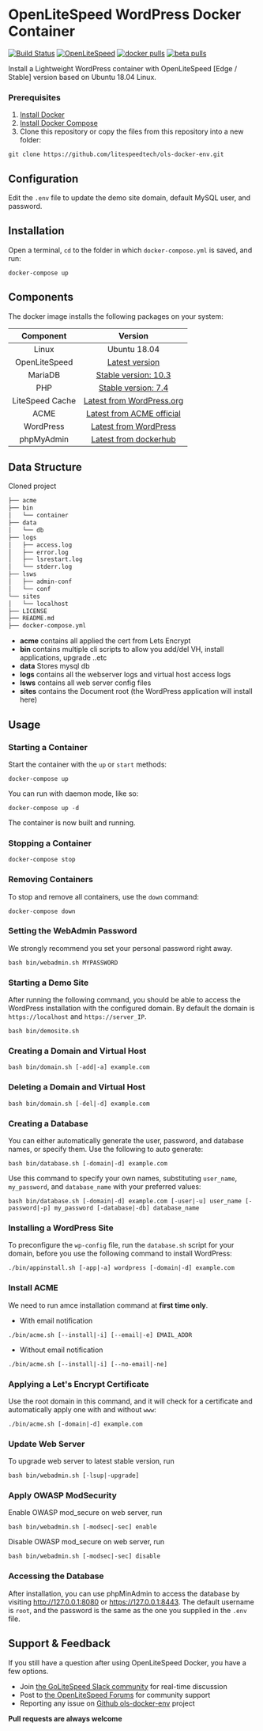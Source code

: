 # OpenLiteSpeed WordPress Docker Container
[![Build Status](https://travis-ci.com/litespeedtech/ols-docker-env.svg?branch=master)](https://hub.docker.com/r/litespeedtech/openlitespeed)
[![OpenLiteSpeed](https://img.shields.io/badge/openlitespeed-1.6.9-informational?style=flat&color=blue)](https://hub.docker.com/r/litespeedtech/openlitespeed)
[![docker pulls](https://img.shields.io/docker/pulls/litespeedtech/openlitespeed?style=flat&color=blue)](https://hub.docker.com/r/litespeedtech/openlitespeed)
[![beta pulls](https://img.shields.io/docker/pulls/litespeedtech/openlitespeed-beta?label=beta%20pulls)](https://hub.docker.com/r/litespeedtech/openlitespeed-beta)

Install a Lightweight WordPress container with OpenLiteSpeed [Edge / Stable] version based on Ubuntu 18.04 Linux.

### Prerequisites
1. [Install Docker](https://www.docker.com/)
2. [Install Docker Compose](https://docs.docker.com/compose/)
3. Clone this repository or copy the files from this repository into a new folder:
```
git clone https://github.com/litespeedtech/ols-docker-env.git
```

## Configuration
Edit the `.env` file to update the demo site domain, default MySQL user, and password.

## Installation
Open a terminal, `cd` to the folder in which `docker-compose.yml` is saved, and run:
```
docker-compose up
```

## Components
The docker image installs the following packages on your system:

|Component|Version|
| :-------------: | :-------------: |
|Linux|Ubuntu 18.04|
|OpenLiteSpeed|[Latest version](https://openlitespeed.org/downloads/)|
|MariaDB|[Stable version: 10.3](https://hub.docker.com/_/mariadb)|
|PHP|[Stable version: 7.4](http://rpms.litespeedtech.com/debian/)|
|LiteSpeed Cache|[Latest from WordPress.org](https://wordpress.org/plugins/litespeed-cache/)|
|ACME|[Latest from ACME official](https://github.com/acmesh-official/get.acme.sh)|
|WordPress|[Latest from WordPress](https://wordpress.org/download/)|
|phpMyAdmin|[Latest from dockerhub](https://hub.docker.com/r/bitnami/phpmyadmin/)|

## Data Structure
Cloned project 
```bash
├── acme
├── bin
│   └── container
├── data
│   └── db
├── logs
│   ├── access.log
│   ├── error.log
│   ├── lsrestart.log
│   └── stderr.log
├── lsws
│   ├── admin-conf
│   └── conf
└── sites
│   └── localhost
├── LICENSE
├── README.md
├── docker-compose.yml
```
  * **acme**  contains all applied the cert from Lets Encrypt
  * **bin**   contains multiple cli scripts to allow you add/del VH, install applications, upgrade ..etc 
  * **data**  Stores mysql db
  * **logs**  contains all the webserver logs and virtual host access logs
  * **lsws**  contains all web server config files
  * **sites** contains the Document root (the WordPress application will install here)

## Usage
### Starting a Container
Start the container with the `up` or `start` methods:
```
docker-compose up
```
You can run with daemon mode, like so:
```
docker-compose up -d
```
The container is now built and running. 

### Stopping a Container
```
docker-compose stop
```
### Removing Containers
To stop and remove all containers, use the `down` command:
```
docker-compose down
```
### Setting the WebAdmin Password
We strongly recommend you set your personal password right away.
```
bash bin/webadmin.sh MYPASSWORD
```
### Starting a Demo Site
After running the following command, you should be able to access the WordPress installation with the configured domain. By default the domain is `https://localhost` and `https://server_IP`.
```
bash bin/demosite.sh
```
### Creating a Domain and Virtual Host
```
bash bin/domain.sh [-add|-a] example.com
```
### Deleting a Domain and Virtual Host
```
bash bin/domain.sh [-del|-d] example.com
```
### Creating a Database
You can either automatically generate the user, password, and database names, or specify them. Use the following to auto generate:
```
bash bin/database.sh [-domain|-d] example.com
```
Use this command to specify your own names, substituting `user_name`, `my_password`, and `database_name` with your preferred values:
```
bash bin/database.sh [-domain|-d] example.com [-user|-u] user_name [-password|-p] my_password [-database|-db] database_name
```
### Installing a WordPress Site
To preconfigure the `wp-config` file, run the `database.sh` script for your domain, before you use the following command to install WordPress:
```
./bin/appinstall.sh [-app|-a] wordpress [-domain|-d] example.com
```

### Install ACME 
We need to run amce installation command at **first time only**. 
*  With email notification
```
./bin/acme.sh [--install|-i] [--email|-e] EMAIL_ADDR
```
*  Without email notification
```
./bin/acme.sh [--install|-i] [--no-email|-ne]
```
### Applying a Let's Encrypt Certificate
Use the root domain in this command, and it will check for a certificate and automatically apply one with and without `www`:
```
./bin/acme.sh [-domain|-d] example.com
```
### Update Web Server
To upgrade web server to latest stable version, run
```
bash bin/webadmin.sh [-lsup|-upgrade]
```

### Apply OWASP ModSecurity
Enable OWASP mod_secure on web server, run 
```
bash bin/webadmin.sh [-modsec|-sec] enable
```
Disable OWASP mod_secure on web server, run 
```
bash bin/webadmin.sh [-modsec|-sec] disable
```
### Accessing the Database
After installation, you can use phpMinAdmin to access the database by visiting http://127.0.0.1:8080 or https://127.0.0.1:8443. The default username is `root`, and the password is the same as the one you supplied in the `.env` file.

## Support & Feedback
If you still have a question after using OpenLiteSpeed Docker, you have a few options.
* Join [the GoLiteSpeed Slack community](litespeedtech.com/slack) for real-time discussion
* Post to [the OpenLiteSpeed Forums](https://forum.openlitespeed.org/) for community support
* Reporting any issue on [Github ols-docker-env](https://github.com/litespeedtech/ols-docker-env/issues) project

**Pull requests are always welcome** 
